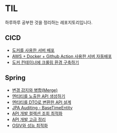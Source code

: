 # TIL
하루하루 공부한 것을 정리하는 레포지토리입니다.

## CICD
- [도커를 사용한 서버 배포](https://github.com/9keyyyy/TIL/blob/main/CICD/Docker%20%EC%84%9C%EB%B2%84%20%EB%B0%B0%ED%8F%AC.md)
- [AWS + Docker + Github Action 사용한 서버 자동배포](https://github.com/9keyyyy/TIL/blob/main/CICD/AWS%2BDocker%2BGithub%20Action.md)
- [도커 컨테이너에 크롤링 환경 구축하기](https://github.com/9keyyyy/TIL/blob/main/CICD/%EB%8F%84%EC%BB%A4%20%EC%BB%A8%ED%85%8C%EC%9D%B4%EB%84%88%EC%97%90%20%ED%81%AC%EB%A1%A4%EB%A7%81%20%ED%99%98%EA%B2%BD%20%EA%B5%AC%EC%B6%95%ED%95%98%EA%B8%B0.md)

## Spring
- [변경 감지와 병합(Merge)](https://github.com/9keyyyy/TIL/blob/main/Spring/%EB%B3%80%EA%B2%BD%20%EA%B0%90%EC%A7%80%EC%99%80%20%EB%B3%91%ED%95%A9(Merge).md)
- [엔티티를 노출한 API 생성하기](https://github.com/9keyyyy/TIL/blob/main/Spring/%EC%97%94%ED%8B%B0%ED%8B%B0%EB%A5%BC%20%EB%85%B8%EC%B6%9C%ED%95%9C%20API%20%EC%84%A4%EA%B3%84.md)
- [엔티티를 DTO로 변환한 API 설계](https://github.com/9keyyyy/TIL/blob/main/Spring/%EC%97%94%ED%8B%B0%ED%8B%B0%EB%A5%BC%20DTO%EB%A1%9C%20%EB%B3%80%ED%99%98%ED%95%9C%20API%20%EC%84%A4%EA%B3%84.md)
- [JPA Auditing - BaseTimeEntity](https://github.com/9keyyyy/TIL/blob/main/Spring/JPA%20Auditing%20-%20BaseTimeEntity.md)
- [API 개발 컬렉션 조회 최적화](https://github.com/9keyyyy/TIL/blob/main/Spring/API%20%EA%B0%9C%EB%B0%9C%20%EC%BB%AC%EB%A0%89%EC%85%98%20%EC%A1%B0%ED%9A%8C%20%EC%B5%9C%EC%A0%81%ED%99%94.md)
- [API 개발 고급 정리](https://github.com/9keyyyy/TIL/blob/main/Spring/API%20%EA%B0%9C%EB%B0%9C%20%EC%A0%95%EB%A6%AC.md)
- [OSIV와 성능 최적화](https://github.com/9keyyyy/TIL/blob/main/Spring/OSIV%EC%99%80%20%EC%84%B1%EB%8A%A5%20%EC%B5%9C%EC%A0%81%ED%99%94.md)
